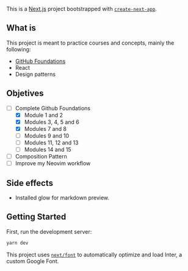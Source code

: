 This is a [Next.js](https://nextjs.org/) project bootstrapped with [`create-next-app`](https://github.com/vercel/next.js/tree/canary/packages/create-next-app).

## What is
This project is meant to practice courses and concepts, mainly the following:  
- [GitHub Foundations](https://learn.microsoft.com/en-us/collections/o1njfe825p602p)
- React
- Design patterns


## Objetives
- [ ] Complete Github Foundations
    - [x] Module 1 and 2
    - [x] Modules 3, 4, 5 and 6
    - [x] Modules 7 and 8
    - [ ] Modules 9 and 10
    - [ ] Modules 11, 12 and 13
    - [ ] Modules 14 and 15
- [ ] Composition Pattern 
- [ ] Improve my Neovim workflow

## Side effects 
- Installed glow for markdown preview.

## Getting Started

First, run the development server:

```bash
yarn dev
```

This project uses [`next/font`](https://nextjs.org/docs/basic-features/font-optimization) to automatically optimize and load Inter, a custom Google Font.

